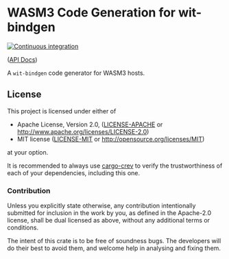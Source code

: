 # WASM3 Code Generation for wit-bindgen

[![Continuous integration](https://github.com/hotg-ai/wit-bindgen-wasm3/workflows/Continuous%20integration/badge.svg?branch=master)](https://github.com/hotg-ai/wit-bindgen-wasm3/actions)

([API Docs])

A `wit-bindgen` code generator for WASM3 hosts.

## License

This project is licensed under either of

 * Apache License, Version 2.0, ([LICENSE-APACHE](LICENSE-APACHE.md) or
   http://www.apache.org/licenses/LICENSE-2.0)
 * MIT license ([LICENSE-MIT](LICENSE-MIT.md) or
   http://opensource.org/licenses/MIT)

at your option.

It is recommended to always use [cargo-crev][crev] to verify the
trustworthiness of each of your dependencies, including this one.

### Contribution

Unless you explicitly state otherwise, any contribution intentionally
submitted for inclusion in the work by you, as defined in the Apache-2.0
license, shall be dual licensed as above, without any additional terms or
conditions.

The intent of this crate is to be free of soundness bugs. The developers will
do their best to avoid them, and welcome help in analysing and fixing them.

[API Docs]: https://michael-f-bryan.github.io/wit-bindgen-wasm3
[crev]: https://github.com/crev-dev/cargo-crev
